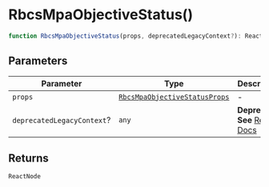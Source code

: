 # RbcsMpaObjectiveStatus()

```ts
function RbcsMpaObjectiveStatus(props, deprecatedLegacyContext?): ReactNode
```

## Parameters

| Parameter | Type | Description |
| ------ | ------ | ------ |
| `props` | [`RbcsMpaObjectiveStatusProps`](../interfaces/RbcsMpaObjectiveStatusProps.md) | - |
| `deprecatedLegacyContext`? | `any` | **Deprecated** **See** [React Docs](https://legacy.reactjs.org/docs/legacy-context.html#referencing-context-in-lifecycle-methods) |

## Returns

`ReactNode`
